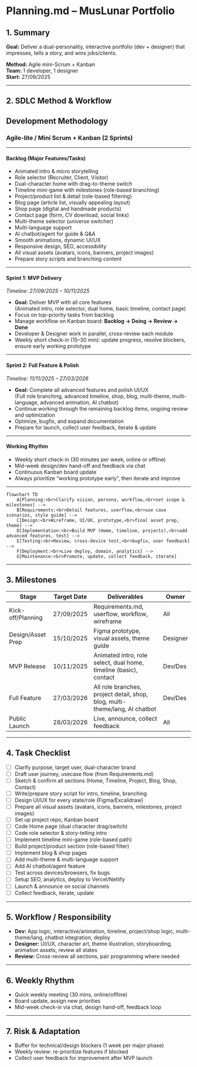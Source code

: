 # Planning.md – MusLunar Portfolio

## 1. Summary

**Goal:** Deliver a dual-personality, interactive portfolio (dev + designer) that impresses, tells a story, and wins jobs/clients.

**Method:** Agile mini-Scrum + Kanban  
**Team:** 1 developer, 1 designer  
**Start:** 27/09/2025

---


## 2. SDLC Method & Workflow

## Development Methodology

### Agile-lite / Mini Scrum + Kanban (2 Sprints)

---

#### **Backlog (Major Features/Tasks)**

- Animated intro & micro storytelling
- Role selector (Recruiter, Client, Visitor)
- Dual-character home with drag-to-theme switch
- Timeline mini-game with milestones (role-based branching)
- Project/product list & detail (role-based filtering)
- Blog page (article list, visually appealing layout)
- Shop page (digital and handmade products)
- Contact page (form, CV download, social links)
- Multi-theme selector (universe switcher)
- Multi-language support
- AI chatbot/agent for guide & Q&A
- Smooth animations, dynamic UI/UX
- Responsive design, SEO, accessibility
- All visual assets (avatars, icons, banners, project images)
- Prepare story scripts and branching content

---

#### **Sprint 1: MVP Delivery**

_Timeline: 27/09/2025 – 10/11/2025_

- **Goal:** Deliver MVP with all core features  
  (Animated intro, role selector, dual home, basic timeline, contact page)
- Focus on top-priority tasks from backlog
- Manage workflow on Kanban board: **Backlog → Doing → Review → Done**
- Developer & Designer work in parallel, cross-review each module
- Weekly short check-in (15–30 min): update progress, resolve blockers, ensure early working prototype

---

#### **Sprint 2: Full Feature & Polish**

_Timeline: 11/11/2025 – 27/03/2026_

- **Goal:** Complete all advanced features and polish UI/UX  
  (Full role branching, advanced timeline, shop, blog, multi-theme, multi-language, advanced animation, AI chatbot)
- Continue working through the remaining backlog items, ongoing review and optimization
- Optimize, bugfix, and expand documentation
- Prepare for launch, collect user feedback, iterate & update

---

#### **Working Rhythm**

- Weekly short check-in (30 minutes per week, online or offline)
- Mid-week design/dev hand-off and feedback via chat
- Continuous Kanban board update
- Always prioritize “working prototype early”, then iterate and improve

---

```mermaid
flowchart TD
    A[Planning:<br>Clarify vision, persona, workflow,<br>set scope & milestones] --> 
    B[Requirements:<br>Detail features, userflow,<br>use case scenarios, style guide] --> 
    C[Design:<br>Wireframe, UI/UX, prototype,<br>final asset prep, theme] -->
    D[Implementation:<br>Build MVP (Home, timeline, projects),<br>add advanced features, test] --> 
    E[Testing:<br>Review, cross-device test,<br>bugfix, user feedback] -->
    F[Deployment:<br>Live deploy, domain, analytics] --> 
    G[Maintenance:<br>Promote, update, collect feedback, iterate]
```
---
## 3. Milestones

| Stage              | Target Date   | Deliverables                                                           | Owner      |
|--------------------|--------------|------------------------------------------------------------------------|------------|
| Kick-off/Planning  | 27/09/2025   | Requirements.md, userflow, workflow, wireframe                         | All        |
| Design/Asset Prep  | 15/10/2025   | Figma prototype, visual assets, theme guide                            | Designer   |
| MVP Release        | 10/11/2025   | Animated intro, role select, dual home, timeline (basic), contact      | Dev/Des    |
| Full Feature       | 27/03/2026   | All role branches, project detail, shop, blog, multi-theme/lang, AI chatbot | Dev/Des    |
| Public Launch      | 28/03/2026   | Live, announce, collect feedback                                       | All        |

---

## 4. Task Checklist

- [ ] Clarify purpose, target user, dual-character brand
- [ ] Draft user journey, usecase flow (from Requirements.md)
- [ ] Sketch & confirm all sections (Home, Timeline, Project, Blog, Shop, Contact)
- [ ] Write/prepare story script for intro, timeline, branching
- [ ] Design UI/UX for every state/role (Figma/Excalidraw)
- [ ] Prepare all visual assets (avatars, icons, banners, milestones, project images)
- [ ] Set up project repo, Kanban board
- [ ] Code Home page (dual character drag/switch)
- [ ] Code role selector & story-telling intro
- [ ] Implement timeline mini-game (role-based path)
- [ ] Build project/product section (role-based filter)
- [ ] Implement blog & shop pages
- [ ] Add multi-theme & multi-language support
- [ ] Add AI chatbot/agent feature
- [ ] Test across devices/browsers, fix bugs
- [ ] Setup SEO, analytics, deploy to Vercel/Netlify
- [ ] Launch & announce on social channels
- [ ] Collect feedback, iterate, update

---

## 5. Workflow / Responsibility

- **Dev:** App logic, interactive/animation, timeline, project/shop logic, multi-theme/lang, chatbot integration, deploy
- **Designer:** UI/UX, character art, theme illustration, storyboarding, animation assets, review all states
- **Review:** Cross-review all sections, pair programming where needed

---

## 6. Weekly Rhythm

- Quick weekly meeting (30 mins, online/offline)
- Board update, assign new priorities
- Mid-week check-in via chat, design hand-off, feedback loop

---

## 7. Risk & Adaptation

- Buffer for technical/design blockers (1 week per major phase)
- Weekly review: re-prioritize features if blocked
- Collect user feedback for improvement after MVP launch
